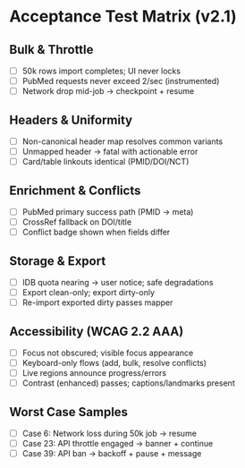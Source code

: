 # Acceptance Test Matrix (v2.1)

## Bulk & Throttle
- [ ] 50k rows import completes; UI never locks
- [ ] PubMed requests never exceed 2/sec (instrumented)
- [ ] Network drop mid-job → checkpoint + resume

## Headers & Uniformity
- [ ] Non-canonical header map resolves common variants
- [ ] Unmapped header → fatal with actionable error
- [ ] Card/table linkouts identical (PMID/DOI/NCT)

## Enrichment & Conflicts
- [ ] PubMed primary success path (PMID → meta)
- [ ] CrossRef fallback on DOI/title
- [ ] Conflict badge shown when fields differ

## Storage & Export
- [ ] IDB quota nearing → user notice; safe degradations
- [ ] Export clean-only; export dirty-only
- [ ] Re-import exported dirty passes mapper

## Accessibility (WCAG 2.2 AAA)
- [ ] Focus not obscured; visible focus appearance
- [ ] Keyboard-only flows (add, bulk, resolve conflicts)
- [ ] Live regions announce progress/errors
- [ ] Contrast (enhanced) passes; captions/landmarks present

## Worst Case Samples
- [ ] Case 6: Network loss during 50k job → resume
- [ ] Case 23: API throttle engaged → banner + continue
- [ ] Case 39: API ban → backoff + pause + message
